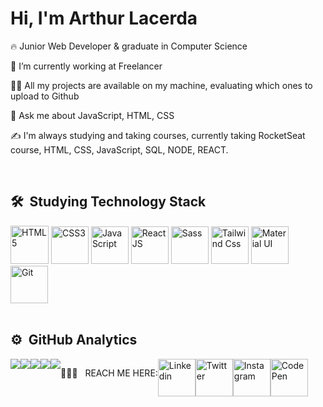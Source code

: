 <h1 align="left">Hi, I'm Arthur Lacerda</h1>
<p align="left"></p>

🔥 Junior Web Developer & graduate in Computer Science

🔭 I’m currently working at Freelancer

👨‍💻 All my projects are available on my machine, evaluating which ones to upload to Github

💬 Ask me about JavaScript, HTML, CSS

✍️ I'm always studying and taking courses, currently taking RocketSeat course, HTML, CSS, JavaScript, SQL, NODE, REACT.

<br>

## 🛠 &nbsp;Studying Technology Stack
<div>
<img src="https://cdn1.iconfinder.com/data/icons/logotypes/32/badge-html-5-512.png" width='61' title='HTML5' />
<img src="https://cdn1.iconfinder.com/data/icons/logotypes/32/badge-css-3-512.png" width='60' title='CSS3'  />
<img src="https://cdn4.iconfinder.com/data/icons/logos-and-brands/512/187_Js_logo_logos-512.png" width='60' title='JavaScript'   />
<img src="https://cdn4.iconfinder.com/data/icons/logos-3/600/React.js_logo-512.png" width="60" title="ReactJS">
<img src="https://cdn4.iconfinder.com/data/icons/logos-and-brands/512/288_Sass_logo-512.png" width='60'  title='Sass' />
<img src="https://camo.githubusercontent.com/80d9ac377b6dd0c688d55145e4a03e28f2b1079e10f69189fc5887724c22c83a/68747470733a2f2f68696768742e696f2f5f6e7578742f696d672f7461696c77696e642e333535383833382e706e67" width='60' title='Tailwind Css'   />
<img src="https://camo.githubusercontent.com/4b9bebf884546cd4759c9ba13324fe468129f8cdc0e6ffd7291f0f70da996c19/68747470733a2f2f696d672e69636f6e73382e636f6d2f636f6c6f722f35302f3030303030302f6d6174657269616c2d75692e706e67" width='60' title='Material UI'   />
<img src="https://pics.freeicons.io/uploads/icons/png/9374299221540553610-512.png" width='60'  title='Git' />
</div>

<br>

## ⚙️ &nbsp;GitHub Analytics

<div style="display: flex"> 
<div style="display: flex">
<img src="http://github-profile-summary-cards.vercel.app/api/cards/profile-details?username=tucasrl&theme=tokyonight" />
<img src="http://github-profile-summary-cards.vercel.app/api/cards/repos-per-language?username=tucasrl&theme=tokyonight" />
<img src="http://github-profile-summary-cards.vercel.app/api/cards/most-commit-language?username=tucasrl&theme=tokyonight" />
<img src="http://github-profile-summary-cards.vercel.app/api/cards/stats?username=tucasrl&theme=tokyonight" />
<img src="http://github-profile-summary-cards.vercel.app/api/cards/productive-time?username=tucasrl&theme=tokyonight&utcOffset=8" />
</div>

<br>

 👨🏻‍💻 &nbsp; REACH ME HERE:
  
<div style="display: flex">
<a href="https://www.linkedin.com/in/arthur-lacerda-4310696a">
<img src='https://cdn1.iconfinder.com/data/icons/logotypes/32/circle-linkedin-512.png' width='60' title="Linkedin" target="_blank" />
</a>
<a href="https://twitter.com/arthur_srl/">
<img src='https://cdn2.iconfinder.com/data/icons/social-media-2285/512/1_Twitter2_colored_svg-512.png' width='60' title="Twitter" target="_blank" />
</a>
<a href="https://www.instagram.com/arthur_arks/">
<img src='https://cdn3.iconfinder.com/data/icons/2018-social-media-logotypes/1000/2018_social_media_popular_app_logo_instagram-512.png' width='60' title="Instagram" target="_blank" />
</a>
<a href="https://codepen.io/tucasrl/">
<img src='https://user-images.githubusercontent.com/39713179/179569302-193e97e8-0013-47f4-976b-bccd5f204b1f.png' title="CodePen" width='60' target="_blank" />
</a>
</div>

<!--
**tucasrl/arthursrlacerda** is a ✨ -_special_- ✨ repository because its `README.md` (this file) appears on your GitHub profile.
-->
